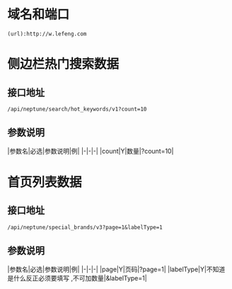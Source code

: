 # 域名和端口
```
(url):http://w.lefeng.com
```


# 侧边栏热门搜索数据

## 接口地址
```
/api/neptune/search/hot_keywords/v1?count=10
```
## 参数说明

|参数名|必选|参数说明|例|
|-|-|-|
|count|Y|数量|?count=10|

# 首页列表数据

## 接口地址
```
/api/neptune/special_brands/v3?page=1&labelType=1
```
## 参数说明

|参数名|必选|参数说明|例|
|-|-|-|
|page|Y|页码|?page=1|
|labelType|Y|不知道是什么反正必须要填写 ,不可加数量|&labelType=1|

